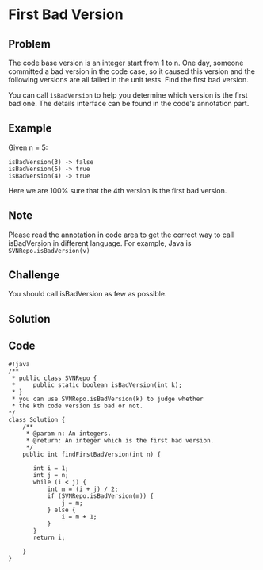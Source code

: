 First Bad Version
===

Problem
-------

The code base version is an integer start from 1 to n. One day, someone committed a bad version in the code case, so it caused this version and the following versions are all failed in the unit tests. Find the first bad version.

You can call ``isBadVersion`` to help you determine which version is the first bad one. The details interface can be found in the code's annotation part.

Example
-------

Given n = 5:

    isBadVersion(3) -> false
    isBadVersion(5) -> true
    isBadVersion(4) -> true

Here we are 100% sure that the 4th version is the first bad version.

Note
----

Please read the annotation in code area to get the correct way to call isBadVersion in different language. For example, Java is ``SVNRepo.isBadVersion(v)``

Challenge
---------

You should call isBadVersion as few as possible.

Solution
--------

Code
----

    #!java
    /**
     * public class SVNRepo {
     *     public static boolean isBadVersion(int k);
     * }
     * you can use SVNRepo.isBadVersion(k) to judge whether 
     * the kth code version is bad or not.
    */
    class Solution {
        /**
         * @param n: An integers.
         * @return: An integer which is the first bad version.
         */
        public int findFirstBadVersion(int n) {
          
           int i = 1;
           int j = n;
           while (i < j) {
               int m = (i + j) / 2;
               if (SVNRepo.isBadVersion(m)) {
                   j = m;
               } else {
                   i = m + 1;
               }
           }
           return i;
            
        }
    }
